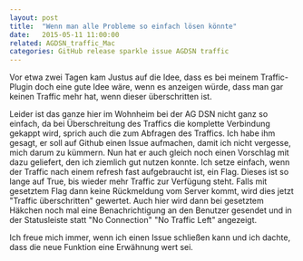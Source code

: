 ```yaml
---
layout: post
title:  "Wenn man alle Probleme so einfach lösen könnte"
date:   2015-05-11 11:00:00
related: AGDSN_traffic_Mac
categories: GitHub release sparkle issue AGDSN traffic
---
```

Vor etwa zwei Tagen kam Justus auf die Idee, dass es bei meinem Traffic-Plugin doch eine gute Idee wäre, wenn es anzeigen würde, dass man gar keinen Traffic mehr hat, wenn dieser überschritten ist.

Leider ist das ganze hier im Wohnheim bei der AG DSN nicht ganz so einfach, da bei Überschreitung des Traffics die komplette Verbindung gekappt wird, sprich auch die zum Abfragen des Traffics. Ich habe ihm gesagt, er soll auf Github einen Issue aufmachen, damit ich nicht vergesse, mich darum zu kümmern.
Nun hat er auch gleich noch einen Vorschlag mit dazu geliefert, den ich ziemlich gut nutzen konnte. Ich setze einfach, wenn der Traffic nach einem refresh fast aufgebraucht ist, ein Flag. Dieses ist so lange auf True, bis wieder mehr Traffic zur Verfügung steht. Falls mit gesetztem Flag dann keine Rückmeldung vom Server kommt, wird dies jetzt "Traffic überschritten" gewertet. Auch hier wird dann bei gesetztem Häkchen noch mal eine Benachrichtigung an den Benutzer gesendet und in der Statusleiste statt "No Connection" "No Traffic Left" angezeigt.

Ich freue mich immer, wenn ich einen Issue schließen kann und ich dachte, dass die neue Funktion eine Erwähnung wert sei.
